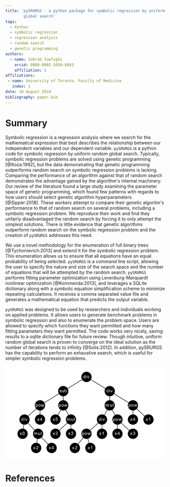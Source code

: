 ```yaml
---
title: 'pySRURGS - a python package for symbolic regression by uniform random 
        global search'
tags:
  - Python
  - symbolic regression
  - regression analysis
  - random search
  - genetic programming
authors:
  - name: Sohrab Towfighi
    orcid: 0000-0002-3050-8943
    affiliation: 1
affiliations:
 - name: University of Toronto, Faculty of Medicine
   index: 1
date: 10 August 2019
bibliography: paper.bib
---
```


# Summary
Symbolic regression is a regression analysis where we search for the 
mathematical expression that best describes the relationship between our 
independent variables and our dependent variable. ``pySRURGS`` is a python code 
for symbolic regression by uniform random global search. Typically, symbolic
regression problems are solved using genetic programming [@Koza:1992], but the 
data demonstrating that genetic programming outperforms random search 
on symbolic regression problems is lacking. Comparing the performance 
of an algorithm against that of random search demonstrates the advantage gained 
by the algorithm's internal machinery. Our review of the literature found a 
large study examining the parameter space of genetic programming, which found 
few patterns with regards to how users should select genetic algorithm 
hyperparameters [@Sipper:2018]. These workers attempt to compare their genetic 
algoritm's performance to that of random search on several problems, including a 
symbolic regression problem. We reproduce their work and find they unfairly 
disadvantaged the random search by forcing it to only attempt the simplest 
solutions. There is little evidence that genetic algorithms outperform
random search on the symbolic regression problem and the creation of 
``pySRURGS`` addresses this need. 

We use a novel methodology for the enumeration of full binary trees 
[@Tychonievich:2013] and extend it for the symbolic regression problem. This 
enumeration allows us to ensure that all equations have an equal probability of
being selected. ``pySRURGS`` is a command line script, allowing the user to
specify the nature and size of the search space and the number of equations that
will be attempted by the random search. ``pySRURGS`` performs fitting parameter
optimization using Levenburg-Marquardt nonlinear optimization [@Kommenda:2013], 
and leverages a SQLite dictionary along with a symbolic equation simplification 
scheme to minimize repeating calculations. It receives a comma separated value 
file and generates a mathematical equation that predicts the output variable.

``pySRURGS`` was designed to be used by researchers and individuals working on 
applied problems. It allows users to generate benchmark problems in symbolic 
regression and also to enumerate the problem space. Users are allowed to 
specify which functions they want permitted and how many fitting parameters 
they want permitted. The code works very nicely, saving results to a sqlite 
dictionary file for future review. Though intuitive, uniform random global 
search is proven to converge on the ideal solution as the number of iterations 
tends to infinity [@Solis:2012]. In addition, pySRURGS has the capability to 
perform an exhaustive search, which is useful for simpler symbolic regression
problems.

![pySRURGS uses a binary tree representation for symbolic regression.](sample_equation.png)

# References
